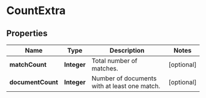 # CountExtra

## Properties
Name | Type | Description | Notes
------------ | ------------- | ------------- | -------------
**matchCount** | **Integer** | Total number of matches. |  [optional]
**documentCount** | **Integer** | Number of documents with at least one match. |  [optional]
